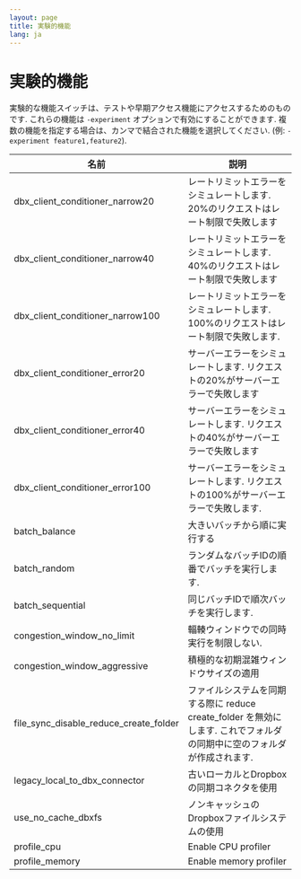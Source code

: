 ```yaml
---
layout: page
title: 実験的機能
lang: ja
---
```


# 実験的機能

実験的な機能スイッチは、テストや早期アクセス機能にアクセスするためのものです. これらの機能は `-experiment` オプションで有効にすることができます. 複数の機能を指定する場合は、カンマで結合された機能を選択してください. (例: `-experiment feature1,feature2`).

| 名前                                   | 説明                                                                                                                    |
|----------------------------------------|-------------------------------------------------------------------------------------------------------------------------|
| dbx_client_conditioner_narrow20        | レートリミットエラーをシミュレートします. 20%のリクエストはレート制限で失敗します                                       |
| dbx_client_conditioner_narrow40        | レートリミットエラーをシミュレートします. 40%のリクエストはレート制限で失敗します                                       |
| dbx_client_conditioner_narrow100       | レートリミットエラーをシミュレートします. 100%のリクエストはレート制限で失敗します.                                     |
| dbx_client_conditioner_error20         | サーバーエラーをシミュレートします. リクエストの20%がサーバーエラーで失敗します                                         |
| dbx_client_conditioner_error40         | サーバーエラーをシミュレートします. リクエストの40%がサーバーエラーで失敗します                                         |
| dbx_client_conditioner_error100        | サーバーエラーをシミュレートします. リクエストの100%がサーバーエラーで失敗します.                                       |
| batch_balance                          | 大きいバッチから順に実行する                                                                                            |
| batch_random                           | ランダムなバッチIDの順番でバッチを実行します.                                                                           |
| batch_sequential                       | 同じバッチIDで順次バッチを実行します.                                                                                   |
| congestion_window_no_limit             | 輻輳ウィンドウでの同時実行を制限しない.                                                                                 |
| congestion_window_aggressive           | 積極的な初期混雑ウィンドウサイズの適用                                                                                  |
| file_sync_disable_reduce_create_folder | ファイルシステムを同期する際に reduce create_folder を無効にします. これでフォルダの同期中に空のフォルダが作成されます. |
| legacy_local_to_dbx_connector          | 古いローカルとDropboxの同期コネクタを使用                                                                               |
| use_no_cache_dbxfs                     | ノンキャッシュのDropboxファイルシステムの使用                                                                           |
| profile_cpu                            | Enable CPU profiler                                                                                                     |
| profile_memory                         | Enable memory profiler                                                                                                  |


